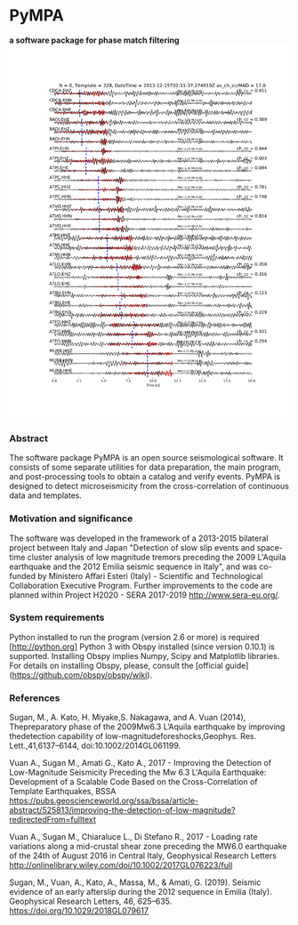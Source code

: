 PyMPA
===
**a software package for phase match filtering**
![Screenshot](screenshot.png)

### Abstract

The software package PyMPA is an open source seismological software. It consists of some separate utilities for data preparation, the main program, and post-processing tools to obtain a catalog and verify events. PyMPA is designed to detect microseismicity from the cross-correlation of continuous data and templates.

### Motivation and significance

The software was developed in the framework of a 2013-2015 bilateral project between Italy and Japan "Detection of slow slip events and space-time cluster analysis of low magnitude tremors preceding the 2009 L'Aquila earthquake and the 2012 Emilia seismic sequence in Italy", and was co-funded by Ministero Affari Esteri (Italy) - Scientific and Technological Collaboration Executive Program. Further improvements to the code are planned within Project H2020 - SERA 2017-2019 http://www.sera-eu.org/.


### System requirements

Python installed to run the program (version 2.6 or more) is required [http://python.org]
Python 3 with Obspy installed (since version 0.10.1) is supported.
Installing Obspy implies Numpy, Scipy and Matplotlib libraries. For details on installing Obspy, please, consult the [official guide] (https://github.com/obspy/obspy/wiki).

### References
Sugan, M., A. Kato, H. Miyake,S. Nakagawa, and A. Vuan (2014), Thepreparatory phase of the 2009Mw6.3 L’Aquila earthquake by improving thedetection capability of low-magnitudeforeshocks,Geophys. Res. Lett.,41,6137–6144, doi:10.1002/2014GL061199.

Vuan A., Sugan M., Amati G., Kato A., 2017 - Improving the Detection of Low-Magnitude Seismicity Preceding the Mw 6.3 L'Aquila Earthquake: Development of a Scalable Code Based on the Cross-Correlation of Template Earthquakes, BSSA
https://pubs.geoscienceworld.org/ssa/bssa/article-abstract/525813/improving-the-detection-of-low-magnitude?redirectedFrom=fulltext

Vuan A., Sugan M., Chiaraluce L., Di Stefano R., 2017 - Loading rate variations along a mid-crustal shear zone preceding the MW6.0 earthquake of the 24th of August 2016 in Central Italy, Geophysical Research Letters http://onlinelibrary.wiley.com/doi/10.1002/2017GL076223/full

Sugan, M., Vuan, A., Kato, A., Massa, M., & Amati, G. (2019). Seismic evidence of an early afterslip during the 2012 sequence in Emilia (Italy). Geophysical Research Letters, 46, 625–635. https://doi.org/10.1029/2018GL079617
